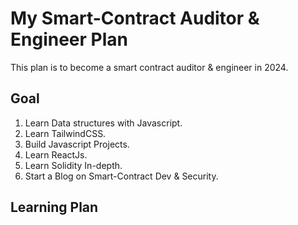 # My Smart-Contract Auditor & Engineer Plan
This plan is to become a smart contract auditor & engineer in 2024.

## Goal
1. Learn Data structures with Javascript.
2. Learn TailwindCSS.
3. Build Javascript Projects.
4. Learn ReactJs.
5. Learn Solidity In-depth.
6. Start a Blog on Smart-Contract Dev & Security.

## Learning Plan
